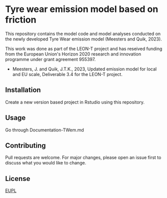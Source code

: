 # Tyre wear emission model based on friction

This repository contains the model code and model analyses conducted on the newly developed Tyre Wear emission model (Meesters and Quik, 2023).

This work was done as part of the LEON-T project and has reseived funding from the European Union's Horizon 2020 research and innovation programme under grant agreement 955397.

- Meesters, J. and Quik, J.T.K., 2023, Updated emission model for local and EU scale, Deliverable 3.4 for the LEON-T project.

## Installation

Create a new version based project in Rstudio using this repository.

## Usage

Go through Documentation-TWem.md

## Contributing

Pull requests are welcome. For major changes, please open an issue first
to discuss what you would like to change.


## License

[EUPL](https://choosealicense.com/licenses/eupl-1.2/#)
